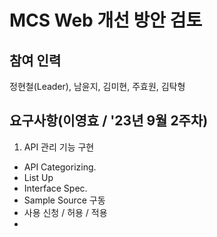 # MCS Web 개선 방안 검토

## 참여 인력
정현철(Leader), 남윤지, 김미현, 주효원, 김탁형


## 요구사항(이영효 / '23년 9월 2주차)
1. API 관리 기능 구현
 - API Categorizing.
 - List Up
 - Interface Spec.
 - Sample Source 구동
 - 사용 신청 / 허용 / 적용
 - 










